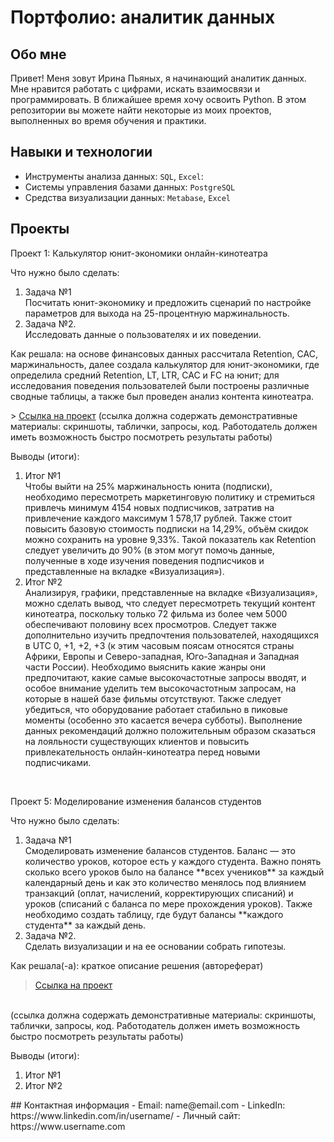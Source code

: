 # Портфолио: аналитик данных
## Обо мне 
Привет! Меня зовут Ирина Пьяных, я начинающий аналитик данных. Мне нравится работать с цифрами, искать взаимосвязи и программировать. В ближайшее время хочу освоить Python. 
В этом репозитории вы можете найти некоторые из моих проектов, выполненных во время обучения и практики.
<br>
## Навыки и технологии
- Инструменты анализа данных: ``SQL``, ``Excel``: 
- Системы управления базами данных: ``PostgreSQL``
- Средства визуализации данных: ``Metabase``, ``Excel``
## Проекты
<p> Проект 1: Калькулятор юнит-экономики онлайн-кинотеатра</p>
<p>Что нужно было сделать:<p>
<ol>
  <li>Задача №1</li>
Посчитать юнит-экономику и предложить сценарий по настройке параметров для выхода на 25-процентную маржинальность.
  <li>Задача №2.</li>
Исследовать данные о пользователях и их поведении.
</ol>
<p>Как решала: на основе финансовых данных рассчитала Retention, CAC, маржинальность, далее создала калькулятор для юнит-экономики, где определила средний Retention, LT, LTR, CAC и FC на юнит; для исследования поведения пользователей были построены различные сводные таблицы, а также был проведен анализ контента кинотеатра.<p>
> <a href="https://github.com/Skyproportfolio/data-analytics-5month/blob/main/Проект%20№1.xlsx">Ссылка на проект</a>
  (ссылка должна содержать демонстративные материалы: скриншоты, таблички, запросы, код. Работодатель должен иметь возможность быстро посмотреть результаты работы)
<p>Выводы (итоги):<p>
<ol>
  <li>Итог №1</li>
  Чтобы выйти на 25% маржинальность юнита (подписки), необходимо пересмотреть маркетинговую политику и стремиться привлечь минимум 4154 новых подписчиков, затратив на привлечение каждого максимум 1 578,17 рублей. Также стоит повысить базовую стоимость подписки на 14,29%, объём скидок можно сохранить на уровне 9,33%. Такой показатель как Retention следует увеличить до 90% (в этом могут помочь данные, полученные в ходе изучения поведения подписчиков и представленные на вкладке «Визуализация»).
  <li>Итог №2</li>
  Анализируя, графики, представленные на вкладке «Визуализация», можно сделать вывод, что следует пересмотреть текущий контент кинотеатра, поскольку только 72 фильма из более чем 5000 обеспечивают половину всех просмотров. Следует также дополнительно изучить предпочтения пользователей, находящихся в UTC 0, +1, +2, +3 (к этим часовым поясам относятся страны Африки, Европы и Северо-западная, Юго-Западная и Западная части России). Необходимо выяснить какие жанры они предпочитают, какие самые высокочастотные запросы вводят, и особое внимание уделить тем высокочастотным запросам, на которые в нашей базе фильмы отсутствуют. Также следует убедиться, что оборудование работает стабильно в пиковые моменты (особенно это касается вечера субботы). Выполнение данных рекомендаций должно положительным образом сказаться на лояльности существующих клиентов и повысить привлекательность онлайн-кинотеатра перед новыми подписчиками.
</ol>
<br> 
<p>Проект 5: Моделирование изменения балансов студентов</p> 
<p>Что нужно было сделать:<p>
<ol>
  <li>Задача №1</li>
  Смоделировать изменение балансов студентов. Баланс — это количество уроков, которое есть у каждого студента. Важно понять сколько всего уроков было на балансе **всех учеников** за каждый календарный день и как это количество менялось под влиянием транзакций (оплат, начислений, корректирующих списаний) и уроков (списаний с баланса по мере прохождения уроков). Также необходимо создать таблицу, где будут балансы **каждого студента** за каждый день.
  <li>Задача №2.</li>
  Сделать визуализации и на ее основании собрать гипотезы.
</ol>
<p>Как решала(-а): краткое описание решения (автореферат)<p>

> <a href="https://github.com/Skyproportfolio/data-analytics-5month/blob/main/Проект%205.xlsx">Ссылка на проект</a>
<br>
(ссылка должна содержать демонстративные материалы: скриншоты, таблички, запросы, код. Работодатель должен иметь возможность быстро посмотреть результаты работы)
  

 <p>Выводы (итоги):<p>
<ol>
  <li>Итог №1</li>
  <li>Итог №2</li>
</ol>
## Контактная информация
- Email: name@email.com
- LinkedIn: https://www.linkedin.com/in/username/
- Личный сайт: https://www.username.com
